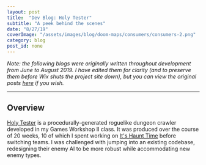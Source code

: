 ```yaml
---
layout: post
title:  "Dev Blog: Holy Tester"
subtitle: "A peek behind the scenes"
date: "8/27/19"
coverImage: "/assets/images/blog/doom-maps/consumers/consumers-2.png"
category: blog
post_id: none
---
```


*Note: the following blogs were originally written throughout development from June to August 2019. I have edited them for clarity (and to preserve them before Wix shuts the project site down), but you can view the original posts [here](https://makhodash.wixsite.com/holytester/blog/search/graham) if you wish.*

-----

## Overview

[Holy Tester](/games/holy-tester) is a procedurally-generated roguelike dungeon crawler developed in my Games Workshop II class. It was produced over the course of 20 weeks, 10 of which I spent working on [It's Haunt Time](/games/its-haunt-time) before switching teams. I was challenged with jumping into an existing codebase, redesigning their enemy AI to be more robust while accommodating new enemy types. 
